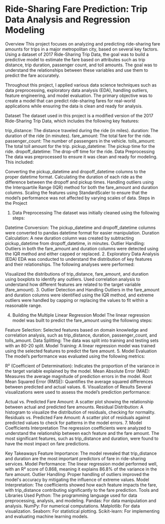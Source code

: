 # Ride-Sharing Fare Prediction: Trip Data Analysis and Regression Modeling
Overview
This project focuses on analyzing and predicting ride-sharing fare amounts for trips in a major metropolitan city, based on several key factors. Using a dataset of 2017 Ride-Sharing Trip Data, the goal was to build a predictive model to estimate the fare based on attributes such as trip distance, trip duration, passenger count, and toll amounts. The goal was to understand the relationships between these variables and use them to predict the fare accurately.

Throughout this project, I applied various data science techniques such as data preprocessing, exploratory data analysis (EDA), handling outliers, feature engineering, and model evaluation. The primary objective was to create a model that can predict ride-sharing fares for real-world applications while ensuring the data is clean and ready for analysis.

Dataset
The dataset used in this project is a modified version of the 2017 Ride-Sharing Trip Data, which includes the following key features:

trip_distance: The distance traveled during the ride (in miles).
duration: The duration of the ride (in minutes).
fare_amount: The total fare for the ride.
passenger_count: The number of passengers in the vehicle.
tolls_amount: The total toll amount for the trip.
pickup_datetime: The pickup time for the ride.
dropoff_datetime: The drop-off time for the ride.
Data Preprocessing
The data was preprocessed to ensure it was clean and ready for modeling. This included:

Converting the pickup_datetime and dropoff_datetime columns to the proper datetime format.
Calculating the duration of each ride as the difference between the dropoff and pickup times.
Handling outliers using the Interquartile Range (IQR) method for both the fare_amount and duration columns.
Scaling the features using StandardScaler to ensure that the model’s performance was not affected by varying scales of data.
Steps in the Project
1. Data Preprocessing
The dataset was initially cleaned using the following steps:

Datetime Conversion: The pickup_datetime and dropoff_datetime columns were converted to pandas datetime format for easier manipulation.
Duration Calculation: A new duration column was created by subtracting pickup_datetime from dropoff_datetime, in minutes.
Outlier Handling: Outliers in both the fare_amount and duration columns were detected using the IQR method and either capped or replaced.
2. Exploratory Data Analysis (EDA)
EDA was conducted to understand the distribution of key features and their relationships. The following analyses were performed:

Visualized the distributions of trip_distance, fare_amount, and duration using boxplots to identify any outliers.
Used correlation analysis to understand how different features are related to the target variable (fare_amount).
3. Outlier Detection and Handling
Outliers in the fare_amount and duration columns were identified using the IQR method, and extreme outliers were handled by capping or replacing the values to fit within a reasonable range.

4. Building the Multiple Linear Regression Model
The linear regression model was built to predict the fare_amount using the following steps:

Feature Selection: Selected features based on domain knowledge and correlation analysis, such as trip_distance, duration, passenger_count, and tolls_amount.
Data Splitting: The data was split into training and testing sets with an 80-20 split.
Model Training: A linear regression model was trained using the selected features to predict the fare amount.
5. Model Evaluation
The model’s performance was evaluated using the following metrics:

R² (Coefficient of Determination): Indicates the proportion of the variance in the target variable explained by the model.
Mean Absolute Error (MAE): Measures the average magnitude of prediction errors in the model.
Root Mean Squared Error (RMSE): Quantifies the average squared differences between predicted and actual values.
6. Visualization of Results
Several visualizations were used to assess the model’s prediction performance:

Actual vs. Predicted Fare Amount: A scatter plot showing the relationship between actual and predicted fare amounts.
Residual Distribution: A histogram to visualize the distribution of residuals, checking for normality.
Residuals vs. Predicted Fare Amount: A scatter plot of residuals against predicted values to check for patterns in the model errors.
7. Model Coefficients Interpretation
The regression coefficients were analyzed to understand the relationship between each feature and the fare amount. The most significant features, such as trip_distance and duration, were found to have the most impact on fare predictions.

Key Takeaways
Feature Importance: The model revealed that trip_distance and duration are the most important predictors of fare in ride-sharing services.
Model Performance: The linear regression model performed well, with an R² score of 0.868, meaning it explains 86.8% of the variance in the fare amount.
Outlier Handling: Proper handling of outliers improved the model's accuracy by mitigating the influence of extreme values.
Model Interpretation: The coefficients showed how each feature impacts the fare, with trip_distance contributing significantly to the fare prediction.
Tools and Libraries Used
Python: The programming language used for data preprocessing, analysis, and modeling.
Pandas: For data manipulation and analysis.
NumPy: For numerical computations.
Matplotlib: For data visualization.
Seaborn: For statistical plotting.
Scikit-learn: For implementing and evaluating machine learning models.
